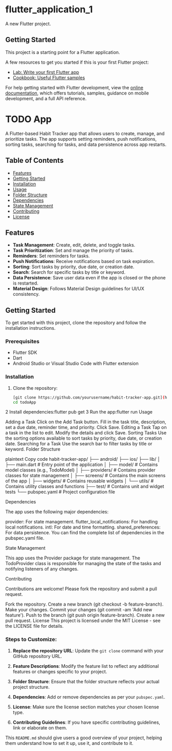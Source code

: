 # flutter_application_1

A new Flutter project.

## Getting Started

This project is a starting point for a Flutter application.

A few resources to get you started if this is your first Flutter project:

- [Lab: Write your first Flutter app](https://docs.flutter.dev/get-started/codelab)
- [Cookbook: Useful Flutter samples](https://docs.flutter.dev/cookbook)

For help getting started with Flutter development, view the
[online documentation](https://docs.flutter.dev/), which offers tutorials,
samples, guidance on mobile development, and a full API reference.

# TODO App

A Flutter-based Habit Tracker app that allows users to create, manage, and prioritize tasks. The app supports setting reminders, push notifications, sorting tasks, searching for tasks, and data persistence across app restarts.

## Table of Contents

- [Features](#features)
- [Getting Started](#getting-started)
- [Installation](#installation)
- [Usage](#usage)
- [Folder Structure](#folder-structure)
- [Dependencies](#dependencies)
- [State Management](#state-management)
- [Contributing](#contributing)
- [License](#license)

## Features

- **Task Management**: Create, edit, delete, and toggle tasks.
- **Task Prioritization**: Set and manage the priority of tasks.
- **Reminders**: Set reminders for tasks.
- **Push Notifications**: Receive notifications based on task expiration.
- **Sorting**: Sort tasks by priority, due date, or creation date.
- **Search**: Search for specific tasks by title or keyword.
- **Data Persistence**: Save user data even if the app is closed or the phone is restarted.
- **Material Design**: Follows Material Design guidelines for UI/UX consistency.

## Getting Started

To get started with this project, clone the repository and follow the installation instructions.

### Prerequisites

- Flutter SDK
- Dart
- Android Studio or Visual Studio Code with Flutter extension

### Installation

1. Clone the repository:
   ```bash
   [git clone https://github.com/yourusername/habit-tracker-app.git](https://github.com/Nihalbagul/todoApp.git)
   cd todoApp
2 Install dependencies:flutter pub get
3 Run the app:flutter run
Usage

Adding a Task
Click on the Add Task button.
Fill in the task title, description, set a due date, reminder time, and priority.
Click Save.
Editing a Task
Tap on a task in the list to edit.
Modify the details and click Save.
Sorting Tasks
Use the sorting options available to sort tasks by priority, due date, or creation date.
Searching for a Task
Use the search bar to filter tasks by title or keyword.
Folder Structure

plaintext
Copy code
habit-tracker-app/
├── android/
├── ios/
├── lib/
│   ├── main.dart          # Entry point of the application
│   ├── model/             # Contains model classes (e.g., TodoModel)
│   ├── providers/         # Contains provider classes for state management
│   ├── screens/           # Contains the main screens of the app
│   ├── widgets/           # Contains reusable widgets
│   └── utils/             # Contains utility classes and functions
├── test/                  # Contains unit and widget tests
└── pubspec.yaml           # Project configuration file

Dependencies

The app uses the following major dependencies:

provider: For state management.
flutter_local_notifications: For handling local notifications.
intl: For date and time formatting.
shared_preferences: For data persistence.
You can find the complete list of dependencies in the pubspec.yaml file.

State Management

This app uses the Provider package for state management. The TodoProvider class is responsible for managing the state of the tasks and notifying listeners of any changes.

Contributing

Contributions are welcome! Please fork the repository and submit a pull request.

Fork the repository.
Create a new branch (git checkout -b feature-branch).
Make your changes.
Commit your changes (git commit -am 'Add new feature').
Push to the branch (git push origin feature-branch).
Create a new pull request.
License
This project is licensed under the MIT License - see the LICENSE file for details.


### Steps to Customize:

1. **Replace the repository URL**: Update the `git clone` command with your GitHub repository URL.

2. **Feature Descriptions**: Modify the feature list to reflect any additional features or changes specific to your project.

3. **Folder Structure**: Ensure that the folder structure reflects your actual project structure.

4. **Dependencies**: Add or remove dependencies as per your `pubspec.yaml`.

5. **License**: Make sure the license section matches your chosen license type.

6. **Contributing Guidelines**: If you have specific contributing guidelines, link or elaborate on them.

This `README.md` should give users a good overview of your project, helping them understand how to set it up, use it, and contribute to it.
